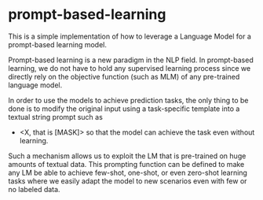 # prompt-based-learning

This is a simple implementation of how to leverage a Language Model for a prompt-based learning model.

Prompt-based learning is a new paradigm in the NLP field. In prompt-based learning, we do not have to hold any supervised learning process since we directly rely on the objective function (such as MLM) of any pre-trained language model. 

In order to use the models to achieve prediction tasks, the only thing to be done is to modify the original input<X> using a task-specific template into a textual string prompt such as
  * <X, that is [MASK]> 
 so that the model can achieve the task even without learning.

  Such a mechanism allows us to exploit the LM that is pre-trained on huge amounts of textual data. This prompting function can be defined to make any LM be able to achieve few-shot, one-shot, or even zero-shot learning tasks where we easily adapt the model to new scenarios even with few or no labeled data.

